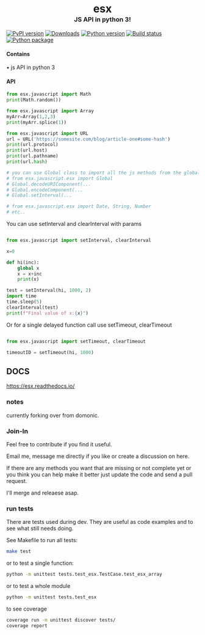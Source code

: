 <h1 align="center">
    esx
    <br>
    <sup><sub><sup>JS API in python 3!</sup></sub></sup>
    <br>
</h1>

[![PyPI version](https://badge.fury.io/py/esx.svg)](https://badge.fury.io/py/esx.svg) 
[![Downloads](https://pepy.tech/badge/esx)](https://pepy.tech/project/esx)
[![Python version](https://img.shields.io/pypi/pyversions/esx.svg?style=flat)](https://img.shields.io/pypi/pyversions/esx.svg?style=flat)
[![Build status](https://travis-ci.com/byteface/esx.svg?branch=master)](https://travis-ci.com/byteface/esx.svg?branch=master)
[![Python package](https://github.com/byteface/esx/actions/workflows/python-package.yml/badge.svg?branch=master)](https://github.com/byteface/esx/actions/workflows/python-package.yml)


#### Contains

• js API in python 3


#### API


```python
from esx.javascript import Math
print(Math.random())

from esx.javascript import Array
myArr=Array(1,2,3)
print(myArr.splice(1))

from esx.javascript import URL
url = URL('https://somesite.com/blog/article-one#some-hash')
print(url.protocol)
print(url.host)
print(url.pathname)
print(url.hash)

# you can use Global class to import all the js methods from the global namespace i.e
# from esx.javascript.esx import Global
# Global.decodeURIComponent(...
# Global.encodeComponent(...
# Global.setInterval(...

# from esx.javascript.esx import Date, String, Number
# etc..
```

You can use setInterval and clearInterval with params

```python

from esx.javascript import setInterval, clearInterval

x=0

def hi(inc):
    global x
    x = x+inc
    print(x)

test = setInterval(hi, 1000, 2)
import time
time.sleep(5)
clearInterval(test)
print(f"Final value of x:{x}")

```

Or for a single delayed function call use setTimeout, clearTimeout

```python

from esx.javascript import setTimeout, clearTimeout

timeoutID = setTimeout(hi, 1000)

```

## DOCS

https://esx.readthedocs.io/

### notes

currently forking over from domonic.

### Join-In
Feel free to contribute if you find it useful.

Email me, message me directly if you like or create a discussion on here.

If there are any methods you want that are missing or not complete yet or you think you can help make it better just update the code and send a pull request.

I'll merge and releaese asap.


### run tests

There are tests used during dev. They are useful as code examples and to see what still needs doing.

See Makefile to run all tests:

```bash
make test
```

or to test a single function:
```bash
python -m unittest tests.test_esx.TestCase.test_esx_array
```

or to test a whole module
```bash
python -m unittest tests.test_esx
```

to see coverage
```bash
coverage run -m unittest discover tests/
coverage report
```
